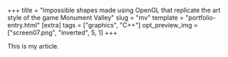 +++
title = "Impossible shapes made using OpenGL that replicate the art style of the game Monument Valley"
slug = "mv"
template = "portfolio-entry.html"
[extra]
tags = ["graphics", "C++"]
opt_preview_img = ["screen07.png", "inverted", 5, 1]
+++

This is my article.

